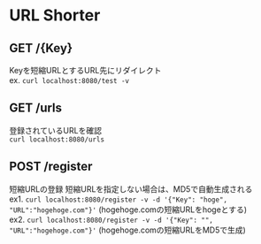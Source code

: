 # URL Shorter
## GET /{Key}
Keyを短縮URLとするURL先にリダイレクト  
ex. `curl localhost:8080/test -v`

## GET /urls
登録されているURLを確認  
`curl localhost:8080/urls`

## POST /register
短縮URLの登録 短縮URLを指定しない場合は、MD5で自動生成される  
ex1. `curl localhost:8080/register -v -d '{"Key": "hoge", "URL":"hogehoge.com"}'` (hogehoge.comの短縮URLをhogeとする)  
ex2. `curl localhost:8080/register -v -d '{"Key": "", "URL":"hogehoge.com"}'` (hogehoge.comの短縮URLをMD5で生成)  